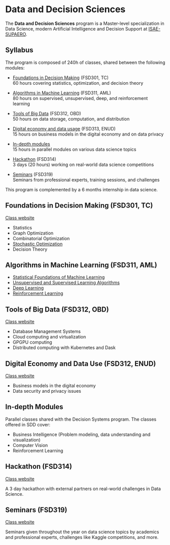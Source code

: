 # Data and Decision Sciences

The **Data and Decision Sciences** program is a Master-level specialization in Data Science, modern Artificial Intelligence and Decision Support at [ISAE-SUPAERO](https://www.isae-supaero.fr/en).

## Syllabus

The program is composed of 240h of classes, shared between the following modules:

- [Foundations in Decision Making](#fsd301) (FSD301, TC)<br>
  60 hours covering statistics, optimization, and decision theory

- [Algorithms in Machine Learning](#fsd311) (FSD311, AML)<br>
  80 hours on supervised, unsupervised, deep, and reinforcement learning

- [Tools of Big Data](#fsd312) (FSD312, OBD)<br>
  50 hours on data storage, computation, and distribution

- [Digital economy and data usage](#fsd313) (FSD313, ENUD)<br>
  15 hours on business models in the digital economy and on data privacy

- [In-depth modules](#modules)<br>
  15 hours in parallel modules on various data science topics

- [Hackathon](#fsd314) (FSD314)<br>
  3 days (20 hours) working on real-world data science competitions

- [Seminars](#fsd319) (FSD319)<br>
  Seminars from professional experts, training sessions, and challenges

This program is complemented by a 6 months internship in data science.

## <a id="fsd301"></a>Foundations in Decision Making (FSD301, TC)
[Class website](https://lms.isae.fr/course/view.php?id=1222)

- Statistics 
- Graph Optimization
- Combinatorial Optimization
- [Stochastic Optimization](https://supaerodatascience.github.io/stochastic/)
- Decision Theory

## <a id="fsd311"></a>Algorithms in Machine Learning (FSD311, AML)

- [Statistical Foundations of Machine Learning](https://supaerodatascience.github.io/stat-ml/) 
- [Unsupervised and Supervised Learning Algorithms](https://supaerodatascience.github.io/machine-learning/) 
- [Deep Learning](https://supaerodatascience.github.io/deep-learning/) 
- [Reinforcement Learning](https://supaerodatascience.github.io/reinforcement-learning/)

## <a id="fsd312"></a>Tools of Big Data (FSD312, OBD)
[Class website](https://supaerodatascience.github.io/OBD/)<br/>

- Database Management Systems
- Cloud computing and virtualization
- GPGPU computing
- Distributed computing with Kubernetes and Dask

## <a id="fsd313"></a>Digital Economy and Data Use (FSD312, ENUD)
[Class website](https://supaerodatascience.github.io/enud.html)

- Business models in the digital economy
- Data security and privacy issues

## <a id="modules"></a>In-depth Modules

Parallel classes shared with the Decision Systems program. The classes offered in SDD cover:

- Business Intelligence (Problem modeling, data understanding and visualization)
- Computer Vision
- Reinforcement Learning

## <a id="fsd314"></a>Hackathon (FSD314)
[Class website](https://supaerodatascience.github.io/hackathon.html)

A 3 day hackathon with external partners on real-world challenges in Data Science.

## <a id="fsd319"></a>Seminars (FSD319)
[Class website](https://supaerodatascience.github.io/seminars.html)

Seminars given throughout the year on data science topics by academics and professional experts, challenges like Kaggle competitions, and more.